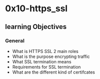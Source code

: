 # 0x10-https_ssl

## learning Objectives

### General

* What is HTTPS SSL 2 main roles
* What is the purpose encrypting traffic
* What SSL termination means
* Requirements for SSL termination
* What are the different kind of certifcates
